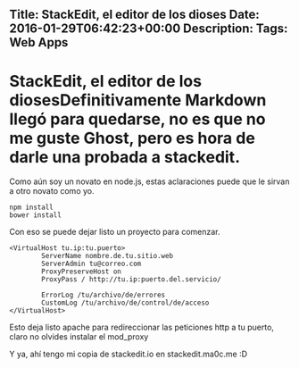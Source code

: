 Title: StackEdit, el editor de los dioses
Date: 2016-01-29T06:42:23+00:00
Description: 
Tags: Web Apps
---
# StackEdit, el editor de los diosesDefinitivamente Markdown llegó para quedarse, no es que no me guste Ghost, pero es hora de darle una probada a stackedit.

Como aún soy un novato en node.js, estas aclaraciones puede que le sirvan a otro novato como yo.

```
npm install
bower install
```
Con eso se puede dejar listo un proyecto para comenzar.

```
<VirtualHost tu.ip:tu.puerto>
        ServerName nombre.de.tu.sitio.web
        ServerAdmin tu@correo.com
        ProxyPreserveHost on
        ProxyPass / http://tu.ip:puerto.del.servicio/
        
        ErrorLog /tu/archivo/de/errores
        CustomLog /tu/archivo/de/control/de/acceso
</VirtualHost>
```
Esto deja listo apache para redireccionar las peticiones http a tu puerto, claro no olvides instalar el mod_proxy

Y ya, ahí tengo mi copia de stackedit.io en stackedit.ma0c.me :D